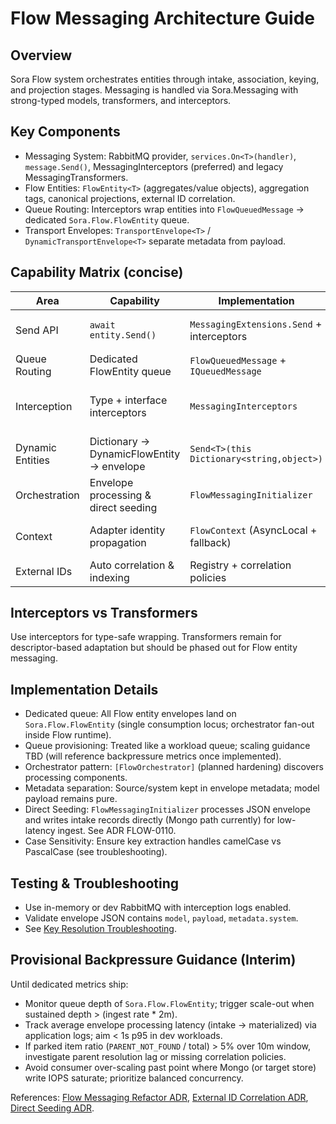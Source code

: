# Flow Messaging Architecture Guide

## Overview

Sora Flow system orchestrates entities through intake, association, keying, and projection stages. Messaging is handled via Sora.Messaging with strong-typed models, transformers, and interceptors.

## Key Components

- Messaging System: RabbitMQ provider, `services.On<T>(handler)`, `message.Send()`, MessagingInterceptors (preferred) and legacy MessagingTransformers.
- Flow Entities: `FlowEntity<T>` (aggregates/value objects), aggregation tags, canonical projections, external ID correlation.
- Queue Routing: Interceptors wrap entities into `FlowQueuedMessage` → dedicated `Sora.Flow.FlowEntity` queue.
- Transport Envelopes: `TransportEnvelope<T>` / `DynamicTransportEnvelope<T>` separate metadata from payload.

## Capability Matrix (concise)

| Area             | Capability                                | Implementation                            | Notes                                |
| ---------------- | ----------------------------------------- | ----------------------------------------- | ------------------------------------ |
| Send API         | `await entity.Send()`                     | `MessagingExtensions.Send` + interceptors | Zero-config for Flow entities        |
| Queue Routing    | Dedicated FlowEntity queue                | `FlowQueuedMessage` + `IQueuedMessage`    | Bypass type fan-out                  |
| Interception     | Type + interface interceptors             | `MessagingInterceptors`                   | Replaces string transformer registry |
| Dynamic Entities | Dictionary → DynamicFlowEntity → envelope | `Send<T>(this Dictionary<string,object>)` | For adapter raw payloads             |
| Orchestration    | Envelope processing & direct seeding      | `FlowMessagingInitializer`                | Skips intermediate FlowActions       |
| Context          | Adapter identity propagation              | `FlowContext` (AsyncLocal + fallback)     | Used for metadata stamping           |
| External IDs     | Auto correlation & indexing               | Registry + correlation policies           | ADR DATA-0070                        |

## Interceptors vs Transformers

Use interceptors for type-safe wrapping. Transformers remain for descriptor-based adaptation but should be phased out for Flow entity messaging.

## Implementation Details

- Dedicated queue: All Flow entity envelopes land on `Sora.Flow.FlowEntity` (single consumption locus; orchestrator fan-out inside Flow runtime).
- Queue provisioning: Treated like a workload queue; scaling guidance TBD (will reference backpressure metrics once implemented).
- Orchestrator pattern: `[FlowOrchestrator]` (planned hardening) discovers processing components.
- Metadata separation: Source/system kept in envelope metadata; model payload remains pure.
- Direct Seeding: `FlowMessagingInitializer` processes JSON envelope and writes intake records directly (Mongo path currently) for low-latency ingest. See ADR FLOW-0110.
- Case Sensitivity: Ensure key extraction handles camelCase vs PascalCase (see troubleshooting).

## Testing & Troubleshooting

- Use in-memory or dev RabbitMQ with interception logs enabled.
- Validate envelope JSON contains `model`, `payload`, `metadata.system`.
- See [Key Resolution Troubleshooting](../../support/troubleshooting/flow-key-resolution.md).

## Provisional Backpressure Guidance (Interim)

Until dedicated metrics ship:

- Monitor queue depth of `Sora.Flow.FlowEntity`; trigger scale-out when sustained depth > (ingest rate \* 2m).
- Track average envelope processing latency (intake → materialized) via application logs; aim < 1s p95 in dev workloads.
- If parked item ratio (`PARENT_NOT_FOUND` / total) > 5% over 10m window, investigate parent resolution lag or missing correlation policies.
- Avoid consumer over-scaling past point where Mongo (or target store) write IOPS saturate; prioritize balanced concurrency.

References: [Flow Messaging Refactor ADR](../../decisions/WEB-0060-flow-messaging-refactor.md), [External ID Correlation ADR](../../decisions/DATA-0070-external-id-correlation.md), [Direct Seeding ADR](../../decisions/FLOW-0110-flow-direct-seeding-bypass-flowactions.md).
